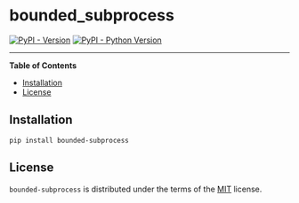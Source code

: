 # bounded_subprocess

[![PyPI - Version](https://img.shields.io/pypi/v/bounded-subprocess.svg)](https://pypi.org/project/bounded-subprocess)
[![PyPI - Python Version](https://img.shields.io/pypi/pyversions/bounded-subprocess.svg)](https://pypi.org/project/bounded-subprocess)

-----

**Table of Contents**

- [Installation](#installation)
- [License](#license)

## Installation

```console
pip install bounded-subprocess
```

## License

`bounded-subprocess` is distributed under the terms of the [MIT](https://spdx.org/licenses/MIT.html) license.
